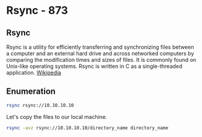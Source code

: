 # Rsync - 873

## Rsync

Rsync is a utility for efficiently transferring and synchronizing files between a computer and an external hard drive and across networked computers by comparing the modification times and sizes of files. It is commonly found on Unix-like operating systems. Rsync is written in C as a single-threaded application. [Wikipedia](https://en.wikipedia.org/wiki/Rsync)

## Enumeration

```bash
rsync rsync://10.10.10.10
```

Let's copy the files to our local machine.

```bash
rsync -avz rsync://10.10.10.10/directory_name directory_name
```


